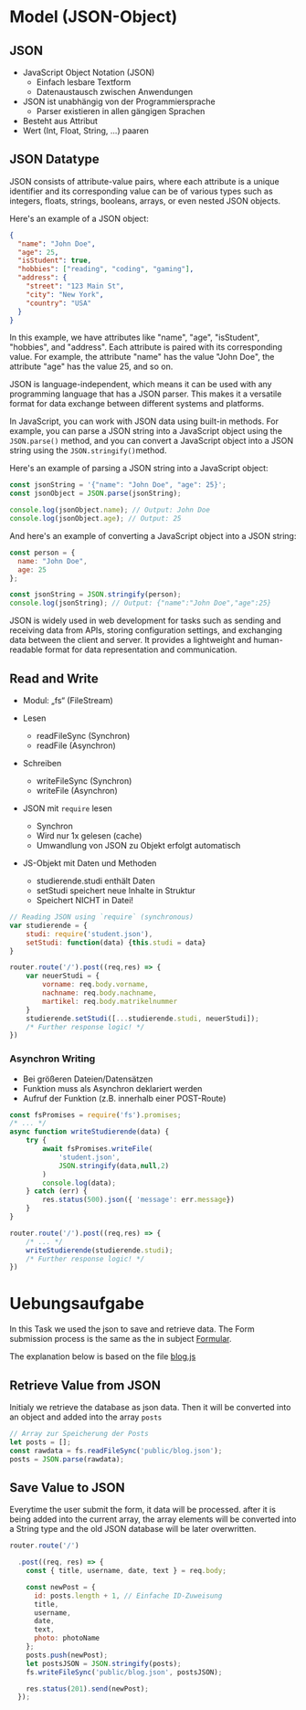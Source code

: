 # Model (JSON-Object)

## JSON
- JavaScript Object Notation (JSON)
    - Einfach lesbare Textform
    - Datenaustausch zwischen Anwendungen
- JSON ist unabhängig von der Programmiersprache
    - Parser existieren in allen gängigen Sprachen
- Besteht aus Attribut
- Wert (Int, Float, String, ...) paaren

## JSON Datatype
JSON consists of attribute-value pairs, where each attribute is a unique identifier and its corresponding value can be of various types such as integers, floats, strings, booleans, arrays, or even nested JSON objects.

Here's an example of a JSON object:

```json
{
  "name": "John Doe",
  "age": 25,
  "isStudent": true,
  "hobbies": ["reading", "coding", "gaming"],
  "address": {
    "street": "123 Main St",
    "city": "New York",
    "country": "USA"
  }
}
```

In this example, we have attributes like "name", "age", "isStudent", "hobbies", and "address". Each attribute is paired with its corresponding value. For example, the attribute "name" has the value "John Doe", the attribute "age" has the value 25, and so on.

JSON is language-independent, which means it can be used with any programming language that has a JSON parser. This makes it a versatile format for data exchange between different systems and platforms.

In JavaScript, you can work with JSON data using built-in methods. For example, you can parse a JSON string into a JavaScript object using the `JSON.parse()` method, and you can convert a JavaScript object into a JSON string using the `JSON.stringify()`method.

Here's an example of parsing a JSON string into a JavaScript object:

```javascript
const jsonString = '{"name": "John Doe", "age": 25}';
const jsonObject = JSON.parse(jsonString);

console.log(jsonObject.name); // Output: John Doe
console.log(jsonObject.age); // Output: 25
```

And here's an example of converting a JavaScript object into a JSON string:

```javascript
const person = {
  name: "John Doe",
  age: 25
};

const jsonString = JSON.stringify(person);
console.log(jsonString); // Output: {"name":"John Doe","age":25}
```

JSON is widely used in web development for tasks such as sending and receiving data from APIs, storing configuration settings, and exchanging data between the client and server. It provides a lightweight and human-readable format for data representation and communication.

## Read and Write
- Modul: „fs“ (FileStream)
- Lesen
    - readFileSync (Synchron)
    - readFile (Asynchron)
- Schreiben
    - writeFileSync (Synchron)
    - writeFile (Asynchron)

- JSON mit `require` lesen
    - Synchron
    - Wird nur 1x gelesen (cache)
    - Umwandlung von JSON zu Objekt erfolgt automatisch
- JS-Objekt mit Daten und Methoden
    - studierende.studi enthält Daten
    - setStudi speichert neue Inhalte in Struktur
    - Speichert NICHT in Datei!

```js
// Reading JSON using `require` (synchronous)
var studierende = {
    studi: require('student.json'),
    setStudi: function(data) {this.studi = data}
}

router.route('/').post((req,res) => {
    var neuerStudi = {
        vorname: req.body.vorname,
        nachname: req.body.nachname,
        martikel: req.body.matrikelnummer
    }
    studierende.setStudi([...studierende.studi, neuerStudi]);
    /* Further response logic! */
})
```

### Asynchron Writing
- Bei größeren Dateien/Datensätzen
- Funktion muss als Asynchron deklariert
werden
- Aufruf der Funktion (z.B. innerhalb einer POST-Route)
```js
const fsPromises = require('fs').promises;
/* ... */
async function writeStudierende(data) {
    try {
        await fsPromises.writeFile(
            'student.json',
            JSON.stringify(data,null,2)
        )
        console.log(data);
    } catch (err) {
        res.status(500).json({ 'message': err.message})
    }
}

router.route('/').post((req,res) => {
    /* ... */
    writeStudierende(studierende.studi);
    /* Further response logic! */
})
```


# Uebungsaufgabe
In this Task we used the json to save and retrieve data.
The Form submission process is the same as the in subject [Formular](/Formular/README.md). 

The explanation below is based on the file [blog.js](/Model/routes/blog.js)

## Retrieve Value from JSON
Initialy we retrieve the database as json data. Then it will be converted into an object and added into the array `posts`
```js
// Array zur Speicherung der Posts
let posts = [];
const rawdata = fs.readFileSync('public/blog.json');
posts = JSON.parse(rawdata);

```
## Save Value  to JSON
Everytime the user submit the form, it data will be processed. after it is being added into the current array, the array elements will be converted into a String type and the old JSON database will be later overwritten.

```js
router.route('/')

  .post((req, res) => {
    const { title, username, date, text } = req.body;

    const newPost = {
      id: posts.length + 1, // Einfache ID-Zuweisung
      title,
      username,
      date,
      text,
      photo: photoName
    };
    posts.push(newPost);
    let postsJSON = JSON.stringify(posts);
    fs.writeFileSync('public/blog.json', postsJSON);

    res.status(201).send(newPost);
  });

```
